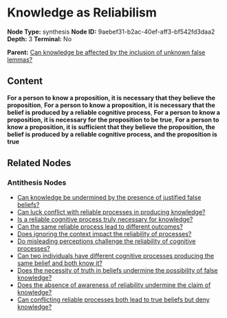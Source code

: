 # Knowledge as Reliabilism

**Node Type:** synthesis
**Node ID:** 9aebef31-b2ac-40ef-aff3-bf542fd3daa2
**Depth:** 3
**Terminal:** No

**Parent:** [Can knowledge be affected by the inclusion of unknown false lemmas?](can-knowledge-be-affected-by-the-inclusion-of-unknown-false-lemmas-antithesis-c4882c61-c43c-49e0-9a40-03c0caf28fc9.md)

## Content

**For a person to know a proposition, it is necessary that they believe the proposition**, **For a person to know a proposition, it is necessary that the belief is produced by a reliable cognitive process**, **For a person to know a proposition, it is necessary for the proposition to be true**, **For a person to know a proposition, it is sufficient that they believe the proposition, the belief is produced by a reliable cognitive process, and the proposition is true**

## Related Nodes

### Antithesis Nodes

- [Can knowledge be undermined by the presence of justified false beliefs?](can-knowledge-be-undermined-by-the-presence-of-justified-false-beliefs-antithesis-70b10b2d-7cc0-4215-9ba9-f6927b1083d6.md)
- [Can luck conflict with reliable processes in producing knowledge?](can-luck-conflict-with-reliable-processes-in-producing-knowledge-antithesis-f48093f2-0787-4222-81c0-83f5baf7e6bc.md)
- [Is a reliable cognitive process truly necessary for knowledge?](is-a-reliable-cognitive-process-truly-necessary-for-knowledge-antithesis-7937f71e-3066-4e62-aae6-1b211c38080a.md)
- [Can the same reliable process lead to different outcomes?](can-the-same-reliable-process-lead-to-different-outcomes-antithesis-6202daf2-40f0-49a4-8382-78654fc07bdd.md)
- [Does ignoring the context impact the reliability of processes?](does-ignoring-the-context-impact-the-reliability-of-processes-antithesis-d6767706-78a4-45eb-b7d3-b49624cbe860.md)
- [Do misleading perceptions challenge the reliability of cognitive processes?](do-misleading-perceptions-challenge-the-reliability-of-cognitive-processes-antithesis-f9514be3-e259-4bdc-89cf-22e333005b55.md)
- [Can two individuals have different cognitive processes producing the same belief and both know it?](can-two-individuals-have-different-cognitive-processes-producing-the-same-belief-and-both-know-it-antithesis-02f6c289-f589-4c82-b965-a08b7e133e16.md)
- [Does the necessity of truth in beliefs undermine the possibility of false knowledge?](does-the-necessity-of-truth-in-beliefs-undermine-the-possibility-of-false-knowledge-antithesis-a066af6d-2db6-4037-a5ce-2bbbb7a9d9db.md)
- [Does the absence of awareness of reliability undermine the claim of knowledge?](does-the-absence-of-awareness-of-reliability-undermine-the-claim-of-knowledge-antithesis-000cfc89-504c-4cdb-afe4-c3080a904abd.md)
- [Can conflicting reliable processes both lead to true beliefs but deny knowledge?](can-conflicting-reliable-processes-both-lead-to-true-beliefs-but-deny-knowledge-antithesis-fd43aa11-e616-4a6b-be92-222bf2847900.md)
